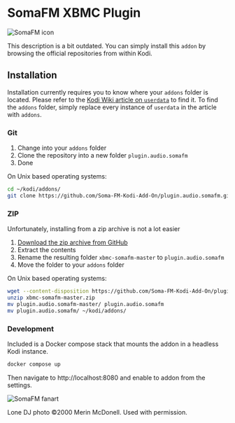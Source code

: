 # SomaFM XBMC Plugin

![SomaFM icon](icon.png?raw=true)

This description is a bit outdated. You can simply install this `addon` by browsing the official repositories from within Kodi.

## Installation

Installation currently requires you to know where your `addons` folder is located. Please refer to the [Kodi Wiki article on `userdata`](http://kodi.org/?title=Userdata) to find it. To find the `addons` folder, simply replace every instance of `userdata` in the article with `addons`.

### Git

 1. Change into your `addons` folder
 2. Clone the repository into a new folder `plugin.audio.somafm`
 3. Done

On Unix based operating systems:

```bash
cd ~/kodi/addons/
git clone https://github.com/Soma-FM-Kodi-Add-On/plugin.audio.somafm.git plugin.audio.somafm
```

### ZIP

Unfortunately, installing from a zip archive is not a lot easier

 1. [Download the zip archive from GitHub](https://github.com/Soma-FM-Kodi-Add-On/plugin.audio.somafm/archive/master.zip)
 2. Extract the contents
 3. Rename the resulting folder `xbmc-somafm-master` to `plugin.audio.somafm`
 4. Move the folder to your `addons` folder

On Unix based operating systems:

```bash
wget --content-disposition https://github.com/Soma-FM-Kodi-Add-On/plugin.audio.somafm/archive/master.zip
unzip xbmc-somafm-master.zip
mv plugin.audio.somafm-master/ plugin.audio.somafm
mv plugin.audio.somafm/ ~/kodi/addons/
```

### Development

Included is a Docker compose stack that mounts the addon in a headless Kodi instance.

```bash
docker compose up
```

Then navigate to http://localhost:8080 and enable to addon from the settings.

![SomaFM fanart](fanart.jpg?raw=true)

Lone DJ photo ©2000 Merin McDonell. Used with permission.
